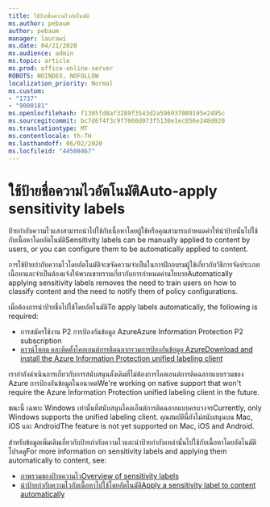 ```yaml
---
title: ใช้ป้ายชื่อความไวอัตโนมัติ
ms.author: pebaum
author: pebaum
manager: laurawi
ms.date: 04/21/2020
ms.audience: admin
ms.topic: article
ms.prod: office-online-server
ROBOTS: NOINDEX, NOFOLLOW
localization_priority: Normal
ms.custom:
- "1737"
- "9000181"
ms.openlocfilehash: f1305fd8af3289f3543d2a596937089195e2495c
ms.sourcegitcommit: bc7d6f4f3c9f7060d073f5130e1ec856e248d020
ms.translationtype: MT
ms.contentlocale: th-TH
ms.lasthandoff: 06/02/2020
ms.locfileid: "44508467"
---
```

# <a name="auto-apply-sensitivity-labels"></a><span data-ttu-id="e0c58-102">ใช้ป้ายชื่อความไวอัตโนมัติ</span><span class="sxs-lookup"><span data-stu-id="e0c58-102">Auto-apply sensitivity labels</span></span>

<span data-ttu-id="e0c58-103">ป้ายกํากับความไวแสงสามารถนําไปใช้กับเนื้อหาโดยผู้ใช้หรือคุณสามารถกําหนดค่าให้นําป้ายนั้นไปใช้กับเนื้อหาโดยอัตโนมัติ</span><span class="sxs-lookup"><span data-stu-id="e0c58-103">Sensitivity labels can be manually applied to content by users, or you can configure them to be automatically applied to content.</span></span>

<span data-ttu-id="e0c58-104">การใช้ป้ายกํากับความไวโดยอัตโนมัติจะขจัดความจําเป็นในการฝึกอบรมผู้ใช้เกี่ยวกับวิธีการจัดประเภทเนื้อหาและจําเป็นต้องแจ้งให้พวกเขาทราบเกี่ยวกับการกําหนดค่านโยบาย</span><span class="sxs-lookup"><span data-stu-id="e0c58-104">Automatically applying sensitivity labels removes the need to train users on how to classify content and the need to notify them of policy configurations.</span></span>

<span data-ttu-id="e0c58-105">เมื่อต้องการนําป้ายชื่อไปใช้โดยอัตโนมัติ</span><span class="sxs-lookup"><span data-stu-id="e0c58-105">To apply labels automatically, the following is required:</span></span>

- <span data-ttu-id="e0c58-106">การสมัครใช้งาน P2 การป้องกันข้อมูล Azure</span><span class="sxs-lookup"><span data-stu-id="e0c58-106">Azure Information Protection P2 subscription</span></span>
- [<span data-ttu-id="e0c58-107">ดาวน์โหลด และติดตั้งไคลเอนต์การติดฉลากรวมการป้องกันข้อมูล Azure</span><span class="sxs-lookup"><span data-stu-id="e0c58-107">Download and install the Azure Information Protection unified labeling client</span></span>](https://docs.microsoft.com/azure/information-protection/rms-client/install-unifiedlabelingclient-app)

<span data-ttu-id="e0c58-108">เรากําลังดําเนินการเกี่ยวกับการสนับสนุนดั้งเดิมที่ไม่ต้องการไคลเอนต์การติดฉลากแบบรวมของ Azure การป้องกันข้อมูลในอนาคต</span><span class="sxs-lookup"><span data-stu-id="e0c58-108">We're working on native support that won't require the Azure Information Protection unified labeling client in the future.</span></span>

<span data-ttu-id="e0c58-109">ขณะนี้ เฉพาะ Windows เท่านั้นที่สนับสนุนไคลเอ็นต์การติดฉลากแบบครบวงจร</span><span class="sxs-lookup"><span data-stu-id="e0c58-109">Currently, only Windows supports the unified labeling client.</span></span>  <span data-ttu-id="e0c58-110">คุณสมบัตินี้ยังไม่สนับสนุนบน Mac, iOS และ Android</span><span class="sxs-lookup"><span data-stu-id="e0c58-110">The feature is not yet supported on Mac, iOS and Android.</span></span>

<span data-ttu-id="e0c58-111">สําหรับข้อมูลเพิ่มเติมเกี่ยวกับป้ายกํากับความไวและนําป้ายกํากับเหล่านั้นไปใช้กับเนื้อหาโดยอัตโนมัติ โปรดดู</span><span class="sxs-lookup"><span data-stu-id="e0c58-111">For more information on sensitivity labels and applying them automatically to content,  see:</span></span>

- [<span data-ttu-id="e0c58-112">ภาพรวมของป้ายความไว</span><span class="sxs-lookup"><span data-stu-id="e0c58-112">Overview of sensitivity labels</span></span>](https://docs.microsoft.com/microsoft-365/compliance/sensitivity-labels)
- [<span data-ttu-id="e0c58-113">นําป้ายกํากับความไวกับเนื้อหาไปใช้โดยอัตโนมัติ</span><span class="sxs-lookup"><span data-stu-id="e0c58-113">Apply a sensitivity label to content automatically</span></span>](https://docs.microsoft.com/office365/securitycompliance/apply_sensitivity_label_automatically)